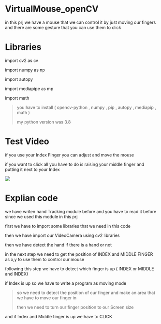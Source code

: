 # VirtualMouse_openCV
in this prj we have a mouse that we can control it by just moving our fingers and there are some gesture that you can use them to click 

# Libraries

import cv2 as cv

import numpy as np

import autopy

import mediapipe as mp

import math

>you have to install  ( opencv-python , numpy , pip , autopy , mediapip , math )
>
>my python version was 3.8 


# Test Video
if you use your Index Finger you can adjust and move the mouse

if you want to click all you have to do is raising your middle finger and putting it next to your Index

![](https://github.com/mohammadst99/VirtualMouse_openCV/blob/main/test.gif)


# Explian code 
 we have writen hand Tracking module before and you have to read it before since we used this module in this prj 
 
 first we have to import some libraries that we need in this code
 
 then we have import our VideoCamera using cv2 libraries 
 
 then we have detect the hand if there is a hand or not 
 
 in the next step we need to get the position of INDEX and MIDDLE FINGER as x,y to use them to control our mouse 
 
 following this step we have to detect which finger is up ( INDEX or MIDDLE and INDEX) 
 
 if Index is up so we have to write a program as moving mode
  > so we need to detect the position of our finger and make an area that we have to move our finger in 
  > 
  > then we need to turn our finger position to our Screen size 
 
 and if Index and Middle finger is up we have to CLICK 
